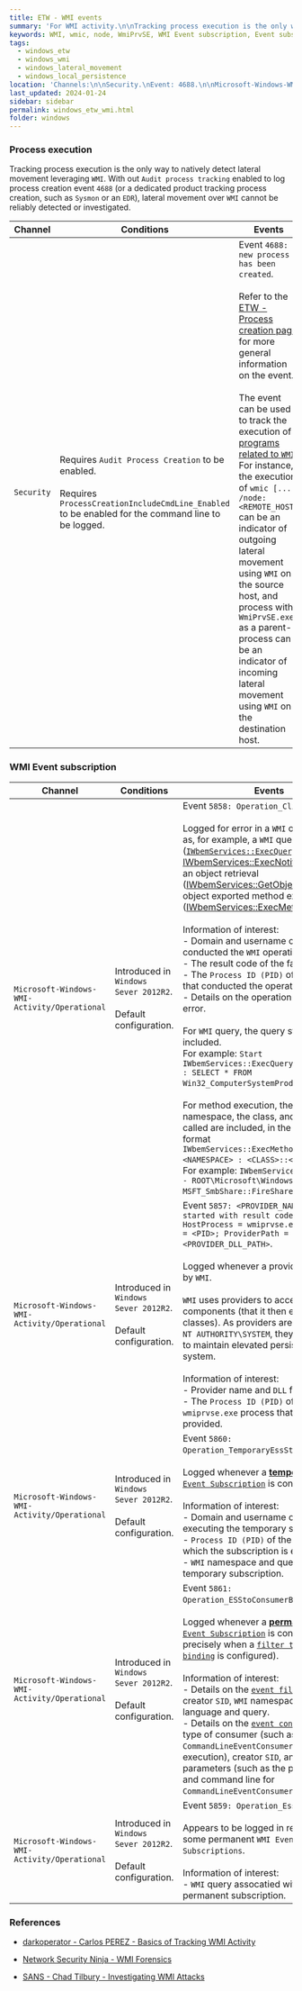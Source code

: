 ```yaml
---
title: ETW - WMI events
summary: 'For WMI activity.\n\nTracking process execution is the only way to natively detect lateral movement leveraging WMI. With out "Audit process tracking" enabled to log process creation event 4688 (or a dedicated product tracking process creation, such as Sysmon or an EDR), lateral movement over WMI cannot be reliably investigated.\n\nMain events:\n\nChannel: Security.\nEvent ID 4688: "A new process has been created", to track WMI process execution (wmic.exe and WmiPrvSE.exe notably).\n\nChannel: Microsoft-Windows-WMI-Activity/Operational.\nEvent ID 5860 for temporary WMI Event subscription creation.\nEvent ID 5861 for permanent WMI Event subscription creation.'
keywords: WMI, wmic, node, WmiPrvSE, WMI Event subscription, Event subscription, 4688
tags:
  - windows_etw
  - windows_wmi
  - windows_lateral_movement
  - windows_local_persistence
location: 'Channels:\n\nSecurity.\nEvent: 4688.\n\nMicrosoft-Windows-WMI-Activity/Operational.\nEvents: 5857, 5858, 5859, 5860, 5861.'
last_updated: 2024-01-24
sidebar: sidebar
permalink: windows_etw_wmi.html
folder: windows
---
```


### Process execution

Tracking process execution is the only way to natively detect lateral movement
leveraging `WMI`. With out `Audit process tracking` enabled to log process
creation event `4688` (or a dedicated product tracking process creation, such
as `Sysmon` or an `EDR`), lateral movement over `WMI` cannot be reliably
detected or investigated.

| Channel | Conditions | Events |
|---------|------------|--------|
| `Security` | Requires `Audit Process Creation` to be enabled. <br><br> Requires `ProcessCreationIncludeCmdLine_Enabled` to be enabled for the command line to be logged. | Event `4688: A new process has been created`. <br><br> Refer to the [ETW - Process creation page](./etw_process_creation.md) for more general information on the event. <br><br> The event can be used to track the execution of [programs related to `WMI`](./wmi_process.md). For instance, the execution of `wmic [...] /node:<REMOTE_HOST>` can be an indicator of outgoing lateral movement using `WMI` on the source host, and process with `WmiPrvSE.exe` as a parent-process can be an indicator of incoming lateral movement using `WMI` on the destination host. |

### WMI Event subscription

| Channel | Conditions | Events |
|---------|------------|--------|
| `Microsoft-Windows-WMI-Activity/Operational` | Introduced in `Windows Sever 2012R2`. <br><br> Default configuration. | Event `5858: Operation_ClientFailure`. <br><br> Logged for error in a `WMI` operation, such as, for example, a `WMI` query ([`IWbemServices::ExecQuery`](https://learn.microsoft.com/en-us/windows/win32/api/wbemcli/nf-wbemcli-iwbemservices-execquery) or [IWbemServices::ExecNotificationQuery](https://learn.microsoft.com/en-us/windows/win32/api/wbemcli/nf-wbemcli-iwbemservices-execnotificationquery)), an object retrieval ([IWbemServices::GetObject](https://learn.microsoft.com/en-us/windows/win32/api/wbemcli/nf-wbemcli-iwbemservices-getobject)), or a `CIM`-object exported method execution ([IWbemServices::ExecMethod](https://learn.microsoft.com/en-us/windows/win32/api/wbemcli/nf-wbemcli-iwbemservices-execmethod)). <br><br> Information of interest: <br> - Domain and username of the user that conducted the `WMI` operation. <br> - The result code of the failed operation. <br> - The `Process ID (PID)` of the process that conducted the operation. <br> - Details on the operation that raised the error. <br><br>   For `WMI` query, the query string is included. <br> For example: `Start IWbemServices::ExecQuery - ROOT\CIMV2 : SELECT * FROM Win32_ComputerSystemProduct`. <br><br> For method execution, the `WMI` namespace, the class, and the method called are included, in the following format <br> `IWbemServices::ExecMethod - <NAMESPACE> : <CLASS>::<METHOD>`. <br> For example: `IWbemServices::ExecMethod - ROOT\Microsoft\Windows\Smb : MSFT_SmbShare::FireShareChangeEvent`. |
| `Microsoft-Windows-WMI-Activity/Operational` | Introduced in `Windows Sever 2012R2`. <br><br> Default configuration. | Event `5857: <PROVIDER_NAME> provider started with result code 0x0. HostProcess = wmiprvse.exe; ProcessID = <PID>; ProviderPath = <PROVIDER_DLL_PATH>`. <br><br> Logged whenever a provider is loaded by `WMI`. <br><br> `WMI` uses providers to access system components (that it then exposes as classes). As providers are loaded under `NT AUTHORITY\SYSTEM`, they can be a way to maintain elevated persistence on the system. <br><br> Information of interest: <br> - Provider name and `DLL` full path. <br> - The `Process ID (PID)` of the `wmiprvse.exe` process that loaded the provided. |
| `Microsoft-Windows-WMI-Activity/Operational` | Introduced in `Windows Sever 2012R2`. <br><br> Default configuration. | Event `5860: Operation_TemporaryEssStarted`. <br><br> Logged whenever a [**temporary** `WMI Event Subscription`](./wmi_event_subscriptions.md) is configured. <br><br> Information of interest: <br> - Domain and username of the user executing the temporary subscription. <br> - `Process ID (PID)` of the process under which the subscription is executed. <br> - `WMI` namespace and query of the temporary subscription. |
| `Microsoft-Windows-WMI-Activity/Operational` | Introduced in `Windows Sever 2012R2`. <br><br> Default configuration. | Event `5861: Operation_ESStoConsumerBinding`. <br><br> Logged whenever a [**permanent** `WMI Event Subscription`](./wmi_event_subscriptions.md) is configured (more precisely when a [`filter to consumer binding`](./wmi_event_subscriptions.md) is configured). <br><br> Information of interest: <br> - Details on the [`event filter`](./wmi_event_subscriptions.md): name, creator `SID`, `WMI` namespace, `WMI` query language and query. <br> - Details on the [`event consumer`](./wmi_event_subscriptions.md): name, type of consumer (such as `CommandLineEventConsumer` for program execution), creator `SID`, and consumer parameters (such as the program path and command line for `CommandLineEventConsumer` consumer). |
| `Microsoft-Windows-WMI-Activity/Operational` | Introduced in `Windows Sever 2012R2`. <br><br> Default configuration. | Event `5859: Operation_EssStarted`. <br><br> Appears to be logged in relation with some permanent `WMI Event Subscriptions`. <br><br> Information of interest: <br> - `WMI` query assocatied with a permanent subscription. |

### References

  - [darkoperator - Carlos PEREZ - Basics of Tracking WMI Activity](https://www.darkoperator.com/blog/2017/10/14/basics-of-tracking-wmi-activity)

  - [Network Security Ninja - WMI Forensics](https://netsecninja.github.io/dfir-notes/wmi-forensics/)

  - [SANS - Chad Tilbury - Investigating WMI Attacks](https://www.youtube.com/watch?v=aBQ1vEjK6v4)
